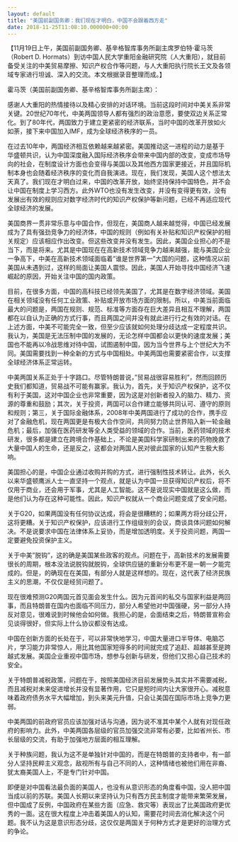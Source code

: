 ```yaml
---
layout: default
title: "美国前副国务卿：我们现在才明白，中国不会跟着西方走"
date: 2018-11-25T11:08:10.000000+00:00
---
```


【11月19日上午，美国前副国务卿、基辛格智库事务所副主席罗伯特·霍马茨（Robert D. Hormats）到访中国人民大学重阳金融研究院（人大重阳），就目前备受关注的中美贸易摩擦、知识产权合作等问题，与人大重阳执行院长王文及各领域专家进行坦诚、深入的交流。本文根据录音整理而成。】

霍马茨（美国前副国务卿、基辛格智库事务所副主席）：

感谢人大重阳的热情接待以及精心安排的对话环境。当前这段时间对中美关系非常关键。20世纪70年代，中美两国领导人都有强烈的政治意愿，要使双边关系正常化。到了80年代，两国致力于建立更紧密的经济联系，当时中国的改革开放如火如荼，接下来中国加入IMF，成为全球经济秩序的一员。

在过去10年中，两国经济相互依赖越来越紧密。美国推动这一进程的动力是基于华盛顿共识，认为中国深度融入国际经济秩序会带来中国内部的改变，变成市场导向的社会，在制度设计方面也会变得与美国以及其他西方国家更接近，并且国际机制本身也会随着经济秩序的变化而自我演进。现在，我们发现，美国人这个想法太天真了。我们现在才明白过来，中国的改革开放，始终坚持保持中国特色，并不会让中国在制度上学习西方。此外WTO也没有发生改变，并没有变得更有效，没有发展出有效的规则应对数字经济时代的知识产权保护等新问题，已经不再适应现代全球经济的发展。

美国商界一贯非常乐意与中国合作，但现在，美国商人越来越觉得，中国已经发展成为了具有强劲竞争力的经济体，中国的规则（例如有关补贴和知识产权保护的相关规定）应该相应作出改变。但这些改变并没有发生。因此，美国企业担心的不是当下，而是将来。尤其是中国现在在高新技术领域竞争力越来越强，能与美国企业一争高下，中美在高新技术领域面临着”谁是世界第一”大国的问题，这种情况以前美国从未遇到过，这样的局面让美国人震惊。因此，美国人开始寻找中国经济飞速崛起的原因，开始关注中国的国内政策。

目前，在很多方面，中国的高科技已经领先美国了，尤其是在数字经济领域。美国在相关领域没有任何工业政策、补贴或开放市场方面的限制。所以，中美当前面临最大的问题是，两国在规则、规范、标准等方面存在巨大差异且相互不理解，两国都在以自认为正确的方式行事，而且两国之间并没有就此进行行之有效的对话。在上述方面，中美不可能完全一致，但至少应该就如何处理分歧达成一定程度共识。我认为，美国是无法压制中国的发展的，无论怎样中国都会以更快的速度发展；美国也不能再以冷战思维对待中国，试图遏制中国，因为当今世界与上个世纪大为不同。美国需要找到一种全新的方式与中国相处。中美两国也需要紧密合作，以支撑全球经济体系正常运转。

中美两国关系正处于十字路口。尽管特朗普说，”贸易战很容易胜利”，然而回顾历史我们都知道，贸易战不可能有赢家。我认为，首先，关于知识产权保护，这不仅有利于美国，这对中国企业也非常重要，因为这是对创新者投入的脑力、精力、资源的尊重和鼓励；其次，关于投资，两国可以合作建立能够共同认可、遵守的原则和规则；第三，关于国际金融体系，2008年中美两国进行了成功的合作，携手应对了金融危机，现在两国更是有极大合作空间，共同努力防止世界陷入新一轮金融危机；最后，加强在医药研发等全人类受益的领域的合作。当前，医药领域的技术研发，很多都是建立在跨境合作基础上，不论是美国科学家研制出来的药物挽救了大量中国人的生命，还是反之，这都会对两国人民对彼此国家的认知产生极大影响。

美国担心的是，中国企业通过收购并购的方式，进行强制性技术转让。此外，长久以来华盛顿鹰派人士一直坚持一个观点，就是认为中国一旦获得知识产权后，将不仅用于商业，还会用于军事，尤其是人工智能。这不是说现实中国就是这么做，而是他们认为存在这种可能性。因此，知识产权就从一个商业问题变成了安全问题。

关于G20，如果两国没有任何协议达成，将会是很糟糕的；如果两方将分歧公开，这将更糟。关于知识产权保护，应该进行工作组级别的会议，商谈具体问题如何解决。不是说要求中国在法律体系上妥协，而是增加透明度。关于投资问题，两国一定要避免投资保护主义。

关于中美”脱钩”，这的确是美国某些政客的观点。问题在于，高新技术的发展需要很长的周期，根本没法说脱钩就脱钩，全球供应链的重新分布更不是一朝一夕能完成的。但是，的确现在在美国，有部分人就是这样想的。现在，这代表了经济民族主义的思潮，不仅仅是经贸问题了。

现在很难预测G20两国元首见面会发生什么。因为元首间的私交与国家利益是两回事，而且特朗普在国内也面临不同压力，部分人希望他对中国强硬，另一部分人持反对意见，很难说到时候他会如何做。我担心的是，会面结束之后，特朗普宣称会见谈得很好，但实际上什么协议都没有达成。

中国在创新方面的长处在于，可以非常快地学习，中国大量进口半导体、电脑芯片，学习能力非常惊人，用比其他国家短得多的时间就完成了追赶、超越甚至是跨越式发展。美国企业重视中国市场，想参与创新与研发，但他们又担心自己技术的安全。

关于特朗普减税政策，问题在于，按照美国经济目前发展势头其实并不需要减税，而且减税对未来促进增长并没有显著作用，它只是短时间内让大家很开心。减税意味着政府债务水平大幅增加，到头来美元升值，只会让美国在国际市场上竞争力更弱。

中美两国的前政府官员应该加强对话与沟通，因为说不准其中某个人就有对现任政府的影响力。此外，中美两国各层级的官员加强交流非常有必要，比如省州长、市长层级的交流，有助于加强地方层面的相互理解。

关于种族问题，我认为这不是单独针对中国的，而是在特朗普的支持者中，有一部分人坚持民粹主义观念，敌视所有与自己不同的人，这种情绪也被他们用在非裔、犹太裔美国人上，不是专门针对中国。

即便是对中国看法最负面的美国人，也没有从意识形态的角度看中国，没人把中国当成以前的苏联。美国人长期以来坚持认为只有西方民主制度才能带来繁荣发展，但中国成了反例，中国政府在某些方面（应急、救灾等）表现出了比美国政府更优秀的一面。这在很大程度上冲击着美国人的认知，需要花时间去消化解决这个问题。我不认为这是意识形态分歧，这仅仅是两国关于何种方式才是更好的治理方式的争论。

